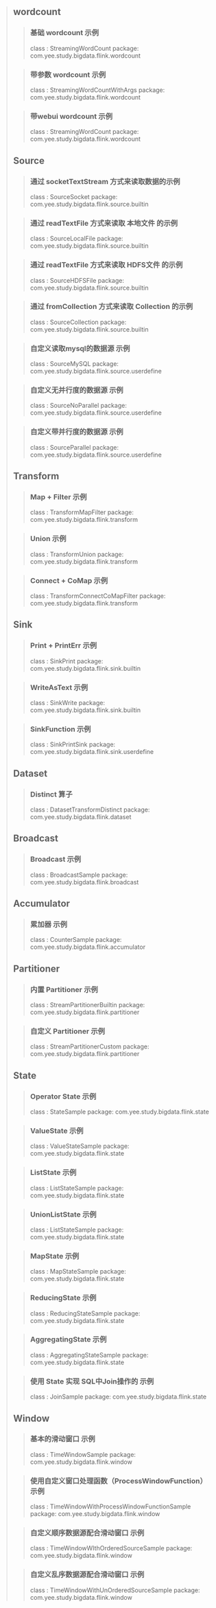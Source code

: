> ## wordcount
>> ### 基础 wordcount 示例
>> class  : StreamingWordCount
>> package: com.yee.study.bigdata.flink.wordcount
>
>> ### 带参数 wordcount 示例
>> class  : StreamingWordCountWithArgs
>> package: com.yee.study.bigdata.flink.wordcount
>
>> ### 带webui wordcount 示例
>> class  : StreamingWordCount
>> package: com.yee.study.bigdata.flink.wordcount
>
> ## Source
>> ### 通过 socketTextStream 方式来读取数据的示例
>> class  : SourceSocket
>> package: com.yee.study.bigdata.flink.source.builtin
>
>> ### 通过 readTextFile 方式来读取 本地文件 的示例
>> class  : SourceLocalFile
>> package: com.yee.study.bigdata.flink.source.builtin
>
>> ### 通过 readTextFile 方式来读取 HDFS文件 的示例
>> class  : SourceHDFSFile
>> package: com.yee.study.bigdata.flink.source.builtin
>
>> ### 通过 fromCollection 方式来读取 Collection 的示例
>> class  : SourceCollection
>> package: com.yee.study.bigdata.flink.source.builtin
>
>> ### 自定义读取mysql的数据源 示例
>> class  : SourceMySQL
>> package: com.yee.study.bigdata.flink.source.userdefine
> 
>> ### 自定义无并行度的数据源 示例
>> class  : SourceNoParallel
>> package: com.yee.study.bigdata.flink.source.userdefine
>
>> ### 自定义带并行度的数据源 示例
>> class  : SourceParallel
>> package: com.yee.study.bigdata.flink.source.userdefine
>
> ## Transform
>> ### Map + Filter 示例
>> class  : TransformMapFilter
>> package: com.yee.study.bigdata.flink.transform
>
>> ### Union 示例
>> class  : TransformUnion
>> package: com.yee.study.bigdata.flink.transform
>
>> ### Connect + CoMap 示例
>> class  : TransformConnectCoMapFilter
>> package: com.yee.study.bigdata.flink.transform
>
> ## Sink
>> ### Print + PrintErr 示例
>> class  : SinkPrint
>> package: com.yee.study.bigdata.flink.sink.builtin
>
>> ### WriteAsText 示例
>> class  : SinkWrite
>> package: com.yee.study.bigdata.flink.sink.builtin
>
>> ### SinkFunction 示例
>> class  : SinkPrintSink
>> package: com.yee.study.bigdata.flink.sink.userdefine
>
> ## Dataset
>> ### Distinct 算子
>> class  : DatasetTransformDistinct
>> package: com.yee.study.bigdata.flink.dataset 
>
> ## Broadcast
>> ### Broadcast 示例
>> class  : BroadcastSample
>> package: com.yee.study.bigdata.flink.broadcast
>
> ## Accumulator
>> ### 累加器 示例
>> class  : CounterSample
>> package: com.yee.study.bigdata.flink.accumulator
> 
> ## Partitioner
>> ### 内置 Partitioner 示例
>> class  : StreamPartitionerBuiltin
>> package: com.yee.study.bigdata.flink.partitioner
> 
>> ### 自定义 Partitioner 示例
>> class  : StreamPartitionerCustom
>> package: com.yee.study.bigdata.flink.partitioner
> 
> ## State
>> ### Operator State 示例
>> class  : StateSample
>> package: com.yee.study.bigdata.flink.state
> 
>> ### ValueState 示例
>> class  : ValueStateSample
>> package: com.yee.study.bigdata.flink.state
> 
>> ### ListState 示例
>> class  : ListStateSample
>> package: com.yee.study.bigdata.flink.state
> 
>> ### UnionListState 示例 
>> class  : ListStateSample
>> package: com.yee.study.bigdata.flink.state
> 
>> ### MapState 示例
>> class  : MapStateSample
>> package: com.yee.study.bigdata.flink.state 
> 
>> ### ReducingState 示例
>> class  : ReducingStateSample
>> package: com.yee.study.bigdata.flink.state  
>
>> ### AggregatingState 示例
>> class  : AggregatingStateSample
>> package: com.yee.study.bigdata.flink.state 
> 
>> ### 使用 State 实现 SQL中Join操作的 示例
>> class  : JoinSample
>> package: com.yee.study.bigdata.flink.state
> 
> ## Window
>> ### 基本的滑动窗口 示例
>> class  : TimeWindowSample
>> package: com.yee.study.bigdata.flink.window
> 
>> ### 使用自定义窗口处理函数（ProcessWindowFunction） 示例
>> class  : TimeWindowWithProcessWindowFunctionSample
>> package: com.yee.study.bigdata.flink.window
> 
>> ### 自定义顺序数据源配合滑动窗口 示例
>> class  : TimeWindowWIthOrderedSourceSample
>> package: com.yee.study.bigdata.flink.window
> 
> >
>> ### 自定义乱序数据源配合滑动窗口 示例
>> class  : TimeWindowWithUnOrderedSourceSample
>> package: com.yee.study.bigdata.flink.window
> 